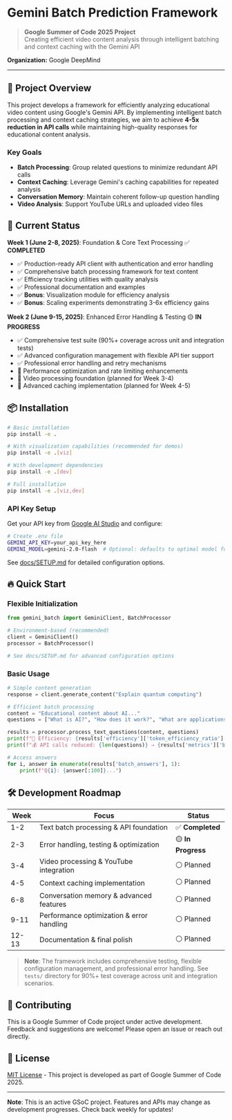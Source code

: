 # Gemini Batch Prediction Framework

> **Google Summer of Code 2025 Project**  
> Creating efficient video content analysis through intelligent batching and context caching with the Gemini API

**Organization:** Google DeepMind

---

## 🎯 Project Overview

This project develops a framework for efficiently analyzing educational video content using Google's Gemini API. By implementing intelligent batch processing and context caching strategies, we aim to achieve **4-5x reduction in API calls** while maintaining high-quality responses for educational content analysis.

### Key Goals
- **Batch Processing**: Group related questions to minimize redundant API calls
- **Context Caching**: Leverage Gemini's caching capabilities for repeated analysis
- **Conversation Memory**: Maintain coherent follow-up question handling
- **Video Analysis**: Support YouTube URLs and uploaded video files

## 🚀 Current Status

**Week 1 (June 2-8, 2025)**: Foundation & Core Text Processing ✅ **COMPLETED**
- ✅ Production-ready API client with authentication and error handling
- ✅ Comprehensive batch processing framework for text content
- ✅ Efficiency tracking utilities with quality analysis
- ✅ Professional documentation and examples
- ✅ **Bonus**: Visualization module for efficiency analysis
- ✅ **Bonus**: Scaling experiments demonstrating 3-6x efficiency gains

**Week 2 (June 9-15, 2025)**: Enhanced Error Handling & Testing 🟡 **IN PROGRESS**
- ✅ Comprehensive test suite (90%+ coverage across unit and integration tests)
- ✅ Advanced configuration management with flexible API tier support
- ✅ Professional error handling and retry mechanisms
- 🚧 Performance optimization and rate limiting enhancements
- 🚧 Video processing foundation (planned for Week 3-4)
- 🚧 Advanced caching implementation (planned for Week 4-5)

## 📦 Installation

```bash
# Basic installation
pip install -e .

# With visualization capabilities (recommended for demos)
pip install -e .[viz]

# With development dependencies
pip install -e .[dev]

# Full installation
pip install -e .[viz,dev]
```

### API Key Setup
Get your API key from [Google AI Studio](https://ai.dev/) and configure:
```bash
# Create .env file
GEMINI_API_KEY=your_api_key_here
GEMINI_MODEL=gemini-2.0-flash  # Optional: defaults to optimal model for tier
```

See [docs/SETUP.md](docs/SETUP.md) for detailed configuration options.

## 🔥 Quick Start

### Flexible Initialization
```python
from gemini_batch import GeminiClient, BatchProcessor

# Environment-based (recommended)
client = GeminiClient()
processor = BatchProcessor()

# See docs/SETUP.md for advanced configuration options
```

### Basic Usage
```python
# Simple content generation
response = client.generate_content("Explain quantum computing")

# Efficient batch processing
content = "Educational content about AI..."
questions = ["What is AI?", "How does it work?", "What are applications?"]

results = processor.process_text_questions(content, questions)
print(f"🚀 Efficiency: {results['efficiency']['token_efficiency_ratio']:.1f}x improvement")
print(f"💰 API calls reduced: {len(questions)} → {results['metrics']['batch']['calls']}")

# Access answers
for i, answer in enumerate(results['batch_answers'], 1):
    print(f"Q{i}: {answer[:100]}...")
```

## 🛠️ Development Roadmap

| Week | Focus | Status |
|------|-------|--------|
| 1-2 | Text batch processing & API foundation | ✅ **Completed** |
| 2-3 | Error handling, testing & optimization | 🟡 **In Progress** |
| 3-4 | Video processing & YouTube integration | ⚪ Planned |
| 4-5 | Context caching implementation | ⚪ Planned |
| 6-8 | Conversation memory & advanced features | ⚪ Planned |
| 9-11 | Performance optimization & error handling | ⚪ Planned |
| 12-13 | Documentation & final polish | ⚪ Planned |

> **Note**: The framework includes comprehensive testing, flexible configuration management, and professional error handling. See `tests/` directory for 90%+ test coverage across unit and integration scenarios.

## 🤝 Contributing

This is a Google Summer of Code project under active development. Feedback and suggestions are welcome! Please open an issue or reach out directly.

## 📄 License

[MIT License](LICENSE) - This project is developed as part of Google Summer of Code 2025.

---

**Note**: This is an active GSoC project. Features and APIs may change as development progresses. Check back weekly for updates!